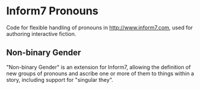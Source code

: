 # Inform7 Pronouns

Code for flexible handling of pronouns in http://www.inform7.com, used for
authoring interactive fiction.

## Non-binary Gender

"Non-binary Gender" is an extension for Inform7, allowing the definition of new
groups of pronouns and ascribe one or more of them to things within a story,
including support for "singular they".

